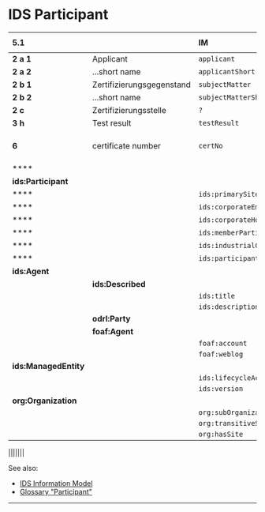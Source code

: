 # IDS Participant


|**5.1**	|  							| IM 					| Type 		 | Example | `X.509` | `DAPS` | `DAT` | `self d.` |
|:---|:---|:---|:---|:---|:---:|:---:|:---:|:---:|
|**2 a 1**	| Applicant 				| `applicant` 			| `xsd:string` | 		   | x | | | x |
|**2 a 2**	| ...short name 			| `applicantShort` 		| `xsd:string` | | |
|**2 b 1**	| Zertifizierungsgegenstand | `subjectMatter` 		| | | |
|**2 b 2**	| ...short name 			| `subjectMatterShort` 	| | | |
|**2 c**	| Zertifizierungsstelle 	| `?` 					| | | |
|**3 h**	| Test result 				| `testResult` 			| `xsd:string` | | x | | | |
|**6**		| certificate number 		| `certNo` 				| `xsd:string` | "IDSCert-IDSZ-0001" | |
|****		| | | | | |
|**ids:Participant** |
|****		| | `ids:primarySite`				| `ids:Site`  						| | |
|****		| | `ids:corporateEmailAddress` 	| `xsd:string`						|
|****		| | `ids:corporateHomepage` 		| `xsd:anyURI`						|
|****		| | `ids:memberParticipant` 		| `ids:Participant`					|
|****		| | `ids:industrialClassification`	| `ids:IndustrialClassification`	|
|****		| | `ids:participantCertification`	| `ids:ParticipantCertification`	|
|**ids:Agent**		|
| |**ids:Described** 
| |						| `ids:title`			|
| |						| `ids:description`		|
| |**odrl:Party**		|
| |**foaf:Agent**		|
| |						| `foaf:account` 			| `foaf:OnlineAccount`	|
| |						| `foaf:weblog` 			| `foaf:Document`		|
|**ids:ManagedEntity**	|
| |						| `ids:lifecycleActivity`	| `ids:Activity`	|
| |						| `ids:version`				| `xsd:string`		|
|**org:Organization**	|
| | 					| `org:subOrganizationOf` 			|
| |						| `org:transitiveSubOrganizationOf`	|
| |						| `org:hasSite`						|



|||||||



See also:

- [IDS Information Model](https://github.com/International-Data-Spaces-Association/InformationModel/blob/develop/model/participant/Participant.ttl)
- [Glossary "Participant"](../../glossary/README.md#participant)

---
